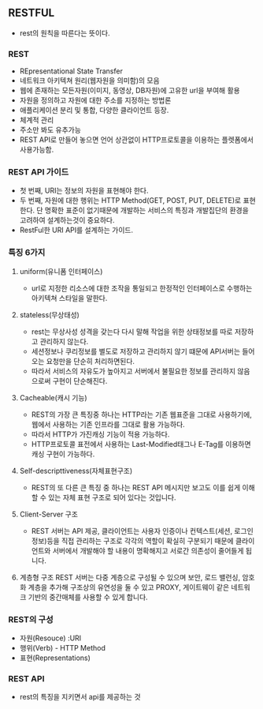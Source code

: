 
## RESTFUL 
- rest의 원칙을 따른다는 뜻이다.


### REST
- REpresentational State Transfer
- 네트워크 아키텍쳐 원리(웹자원을 의미함)의 모음
- 웹에 존재하는 모든자원(이미지, 동영상, DB자원)에 고유한 url을 부여해 활용
- 자원을 정의하고 자원에 대한 주소를 지정하는 방법론
- 애플리케이션 분리 및 통합, 다양한 클라이언트 등장.
- 체계적 관리
- 주소만 봐도 유추가능
- REST API로 만들어 놓으면 언어 상관없이 HTTP프로토콜을 이용하는 플렛폼에서 사용가능함.



### REST API 가이드
- 첫 번째, URI는 정보의 자원을 표현해야 한다.
- 두 번째, 자원에 대한 행위는 HTTP Method(GET, POST, PUT, DELETE)로 표현한다.
단 명확한 표준이 없기때문에 개발하는 서비스의 특징과 개발집단의 환경을 고려하여 설계하는것이 중요하다.
- RestFul한 URI API를 설계하는 가이드.

### 특징 6가지
1. uniform(유니폼 인터페이스)
    - url로 지정한 리소스에 대한 조작을 통일되고 한정적인 인터페이스로 수행하는 아키텍쳐 스타일을 말한다.

2. stateless(무상태성)
    - rest는 무상사성  성격을 갖는다 다시 말해 작업을 위한 상태정보를 따로 저장하고 관리하지 않는다.
    - 세션정보나 쿠리정보를 별도로 저장하고 관리하지 않기 떄문에 API서버는 들어오는 요청만을 단순히 처리하면된다.
    - 따라서 서비스의 자유도가 높아지고 서버에서 불필요한 정보를 관리하지 않음으로써 구현이 단순해진다.

3. Cacheable(캐시 기능)
    - REST의 가장 큰 특징중 하나는 HTTP라는 기존 웹표준을 그대로 사용하기에, 웹에서 사용하는 기존 인프라를 그대로 활용 가능하다.
    - 따라서 HTTP가 가진캐싱 기능이 적용 가능하다.
    - HTTP프로토콜 표전에서  사용하는 Last-Modified태그나 E-Tag를 이용하면 캐싱 구현이 가능하다.

4. Self-descripttiveness(자체표현구조)
    - REST의 또 다른 큰 특징 중 하나는 REST API 메시지만 보고도 이를 쉽게 이해 할 수 있는 자체 표현 구조로 되어 있다는 것입니다.

5. Client-Server 구조
    - REST 서버는 API 제공, 클라이언트는 사용자 인증이나 컨텍스트(세션, 로그인 정보)등을 직접 관리하는 구조로 
    각각의 역할이 확실히 구분되기 때문에 클라이언트와 서버에서 개발해야 할 내용이 명확해지고 서로간 의존성이 줄어들게 됩니다.

6. 계층형 구조
    REST 서버는 다중 계층으로 구성될 수 있으며 보안, 로드 밸런싱, 암호화 계층을 추가해 구조상의 유연성을 둘 수 있고 PROXY, 게이트웨이 같은 네트워크 기반의 중간매체를 사용할 수 있게 합니다.

### REST의 구성
- 자원(Resouce) :URI
- 행위(Verb) - HTTP Method
- 표현(Representations)	

### REST API 
- rest의 특징을 지키면서 api를 제공하는 것
